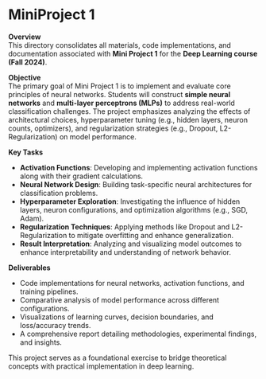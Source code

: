 # MiniProject 1  
**Overview**  
This directory consolidates all materials, code implementations, and documentation associated with **Mini Project 1** for the **Deep Learning course (Fall 2024)**.  

**Objective**  
The primary goal of Mini Project 1 is to implement and evaluate core principles of neural networks. Students will construct **simple neural networks** and **multi-layer perceptrons (MLPs)** to address real-world classification challenges. The project emphasizes analyzing the effects of architectural choices, hyperparameter tuning (e.g., hidden layers, neuron counts, optimizers), and regularization strategies (e.g., Dropout, L2-Regularization) on model performance.  

**Key Tasks**  
- **Activation Functions**: Developing and implementing activation functions along with their gradient calculations.  
- **Neural Network Design**: Building task-specific neural architectures for classification problems.  
- **Hyperparameter Exploration**: Investigating the influence of hidden layers, neuron configurations, and optimization algorithms (e.g., SGD, Adam).  
- **Regularization Techniques**: Applying methods like Dropout and L2-Regularization to mitigate overfitting and enhance generalization.  
- **Result Interpretation**: Analyzing and visualizing model outcomes to enhance interpretability and understanding of network behavior.  

**Deliverables**  
- Code implementations for neural networks, activation functions, and training pipelines.  
- Comparative analysis of model performance across different configurations.  
- Visualizations of learning curves, decision boundaries, and loss/accuracy trends.  
- A comprehensive report detailing methodologies, experimental findings, and insights.  

This project serves as a foundational exercise to bridge theoretical concepts with practical implementation in deep learning.
